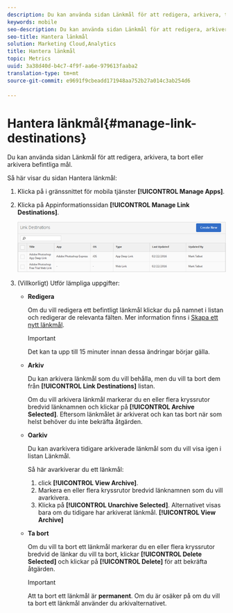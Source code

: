 ```yaml
---
description: Du kan använda sidan Länkmål för att redigera, arkivera, ta bort eller arkivera befintliga mål.
keywords: mobile
seo-description: Du kan använda sidan Länkmål för att redigera, arkivera, ta bort eller arkivera befintliga mål.
seo-title: Hantera länkmål
solution: Marketing Cloud,Analytics
title: Hantera länkmål
topic: Metrics
uuid: 3a38d40d-b4c7-4f9f-aa6e-979613faaba2
translation-type: tm+mt
source-git-commit: e9691f9cbeadd171948aa752b27a014c3ab254d6

---
```



# Hantera länkmål{#manage-link-destinations}

Du kan använda sidan Länkmål för att redigera, arkivera, ta bort eller arkivera befintliga mål.

Så här visar du sidan Hantera länkmål:

1. Klicka på i gränssnittet för mobila tjänster **[!UICONTROL Manage Apps]**.
1. Klicka på Appinformationssidan **[!UICONTROL Manage Link Destinations]**.

   ![Länka mål](assets/link_destinations_list.png)

1. (Villkorligt) Utför lämpliga uppgifter:

   * **Redigera**

      Om du vill redigera ett befintligt länkmål klickar du på namnet i listan och redigerar de relevanta fälten. Mer information finns i [Skapa ett nytt länkmål](/help/using/acquisition-main/c-manage-link-destinations/t-create-new-app-deep-link-destination.md).

      >[!IMPORTANT]
      >
      >Det kan ta upp till 15 minuter innan dessa ändringar börjar gälla.

   * **Arkiv**

      Du kan arkivera länkmål som du vill behålla, men du vill ta bort dem från **[!UICONTROL Link Destinations]** listan.

      Om du vill arkivera länkmål markerar du en eller flera kryssrutor bredvid länknamnen och klickar på **[!UICONTROL Archive Selected]**. Eftersom länkmålet är arkiverat och kan tas bort när som helst behöver du inte bekräfta åtgärden.

   * **Oarkiv**

      Du kan avarkivera tidigare arkiverade länkmål som du vill visa igen i listan Länkmål.

      Så här avarkiverar du ett länkmål:

      1. click **[!UICONTROL View Archive]**.
      1. Markera en eller flera kryssrutor bredvid länknamnen som du vill avarkivera.
      1. Klicka på **[!UICONTROL Unarchive Selected]**.
      Alternativet visas bara om du tidigare har arkiverat länkmål. **[!UICONTROL View Archive]**

   * **Ta bort**

      Om du vill ta bort ett länkmål markerar du en eller flera kryssrutor bredvid de länkar du vill ta bort, klickar **[!UICONTROL Delete Selected]** och klickar på **[!UICONTROL Delete]** för att bekräfta åtgärden.

      >[!IMPORTANT]
      >
      >Att ta bort ett länkmål är **permanent**. Om du är osäker på om du vill ta bort ett länkmål använder du arkivalternativet.



